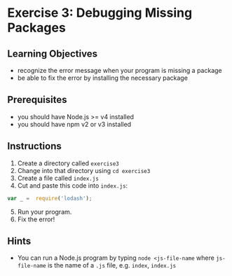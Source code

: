 # Exercise 3: Debugging Missing Packages

## Learning Objectives

- recognize the error message when your program is missing a package
- be able to fix the error by installing the necessary package

## Prerequisites

- you should have Node.js >= v4 installed
- you should have npm v2 or v3 installed

## Instructions

1. Create a directory called `exercise3`
2. Change into that directory using `cd exercise3`
3. Create a file called `index.js`
4. Cut and paste this code into `index.js`:

  ```javascript
  var _ =  require('lodash');
  ```
5. Run your program.
6. Fix the error!

## Hints

- You can run a Node.js program by typing `node <js-file-name` where 
  `js-file-name` is the name of a `.js` file, e.g. `index`, `index.js`
